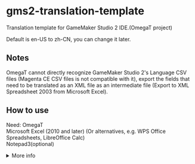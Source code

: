 # gms2-translation-template
Translation template for GameMaker Studio 2 IDE.(OmegaT project)

Default is en-US to zh-CN, you can change it later.

## Notes

OmegaT cannot directly recognize GameMaker Studio 2's Language CSV files (Magenta CE CSV files is not compatible with it), export the fields that need to be translated as an XML file as an intermediate file (Export to XML Spreadsheet 2003 from Microsoft Excel).

## How to use

Need:
OmegaT  
Microsoft Excel (2010 and later) (Or alternatives, e.g. WPS Office Spreadsheets, LibreOffice Calc)  
Notepad3(optional)  

<details><summary>More info</summary>

### Step 1: Download

Fork and pull this repository by OmegaT (`Project --> Download Team Project`).

Enter your forked repository URL:

![](./screenshots/1.png)

### Step 2: Change your target language
Go to `Project --> Properties` (Or press `Ctrl+E`), change value in `Translated Files Language` and Press `OK` and reopen the project to apply.

![](./screenshots/2.png)

![](./screenshots/3.png)

### Step 3: Start your work.

P.S.: This is my work layout, you can customize your layout.

![](./screenshots/4.png)

### Step 4: Export and apply translated files.

Go to `Project --> Create Translated Documents` (Or press `Ctrl+D`) to generate the translated files. then go to `Project --> Access Project Contents --> Target Files` to find them.

![](./screenshots/5.png)

</details>